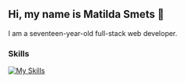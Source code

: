 ## Hi, my name is Matilda Smets 🙌

I am a seventeen-year-old full-stack web developer.

### Skills
[![My Skills](https://skillicons.dev/icons?i=html,css,js,php,mysql&theme=dark)](https://skillicons.dev)
